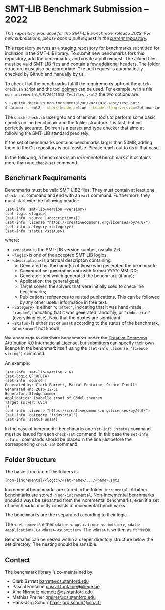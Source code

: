 # SMT-LIB Benchmark Submission – 2022

*This repository was used for the SMT-LIB benchmark release 2022.  For new submissions, please open a pull request in the
[current repository](https://github.com/SMT-LIB/benchmark-submission).*

This repository serves as a staging repository for benchmarks submitted
for inclusion in the SMT-LIB library.  To submit new benchmarks fork this
repository, add the benchmarks, and create a pull request.  The added
files must be valid SMT-LIB files and contain a few additional headers.
The folder structure must also be appropriate.  The pull request is
automatically checked by Github and manually by us.

To check that the benchmarks fulfill the requirements
upfront the `quick-check.sh` script and the tool
[dolmen](https://github.com/Gbury/dolmen/) can be used.  For example, with
a file `non-incremental/UF/20211018-Test/test.smt2` the two options are:

```bash
$ ./quick-check.sh non-incremental/UF/20211018-Test/test.smt2
$ dolmen -i smt2 --check-headers=true --header-lang-version=2.6 non-incremental/UF/20211018-Test/test.smt2
```

The `quick-check.sh` uses grep and other shell tools to perform some
basic checks on the benchmark and the folder structure.  It is fast,
but not perfectly accurate.  Dolmen is a parser and type checker that
aims at following the SMT-LIB standard precisely.

If the set of benchmarks contains benchmarks larger than 50MB, adding
them to the Git repository is not feasible.  Please reach out to us
in that case.

In the following, a benchmark is an *incremental* benchmark if it contains
more than one `check-sat` command.

## Benchmark Requirements

Benchmarks must be valid SMT-LIB2 files.  They must contain at least
one `check-sat` command and end with an `exit` command.  Furthermore,
they must start with the following header:

```
(set-info :smt-lib-version <version>)
(set-logic <logic>)
(set-info :source |<description>|)
(set-info :license "https://creativecommons.org/licenses/by/4.0/")
(set-info :category <category>)
(set-info :status <status>)
```
where:
- ```<version>``` is the SMT-LIB version number, usually 2.6.
- ```<logic>``` is one of the accepted SMT-LIB logics.
- ```<description>``` is a textual description containing:
  * Generated by: the name(s) of those who generated the benchmark;
  * Generated on: generation date with format YYYY-MM-DD;
  * Generator: tool which generated the benchmark (if any);
  * Application: the general goal;
  * Target solver: the solvers that were initially used to check the benchmarks;
  * Publications: references to related publications.
This can be followed by any other useful information in free text. 
- ```<category>``` is either `"crafted"`, indicating that it was hand-made,
`"random"`, indicating that it was generated randomly, or `"industrial"`
(everything else).  Note that the quotes are significant.
- ```<status>``` is either `sat` or `unsat` according to the status of the benchmark,
  or `unknown` if not known.

We encourage to distribute benchmarks under
the [Creative Commons Attribution 4.0 International
License](https://creativecommons.org/licenses/by/4.0/), but submitters can
specify their own licence in the benchmark itself using the ```(set-info
:license "licence string")``` command.

An example:

```
(set-info :smt-lib-version 2.6)
(set-logic QF_UFLIA)
(set-info :source |
Generated by: Clark Barrett, Pascal Fontaine, Cesare Tinelli
Generated on: 2016-12-31
Generator: Sledgehammer
Application: Isabelle proof of Gödel theorem
Target solver: CVC4
|)
(set-info :license "https://creativecommons.org/licenses/by/4.0/")
(set-info :category "industrial")
(set-info :status unsat)
```

In the case of incremental benchmarks one `set-info :status` command
must be issued for each `check-sat` command.  In this case the
`set-info :status` commands should be placed in the line just before
the corresponding `check-sat` command.

## Folder Structure

The basic structure of the folders is:

```
[non-]incremental/<logic>/<set-name>/.../<name>.smt2
```

Incremental benchmarks are stored in the folder `incremental`.  All other
benchmarks are stored in `non-incremental`.  Non-incremental benchmarks
should always be separated from the incremental benchmarks, even if a
set of benchmarks mostly consists of incremental benchmarks.

The benchmarks are then separated according to their logic.

The `<set-name>` is either `<date>-<application>-<submitter>`,
`<date>-<application>`, or `<date>-<submitter>`.  The `<data>`
is written as `YYYYMMDD`. 

Benchmarks can be nested within a deeper directory structure below the
set directory.  The nesting should be sensible.

## Contact

The benchmark library is co-maintained by:

- Clark Barrett <barrett@cs.stanford.edu>
- Pascal Fontaine <pascal.fontaine@uliege.be>
- Aina Niemetz <niemetz@cs.stanford.edu>
- Mathias Preiner <preiner@cs.stanford.edu>
- Hans-Jörg Schurr <hans-jorg.schurr@inria.fr>

